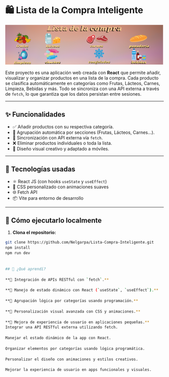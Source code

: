 # 🛍️ Lista de la Compra Inteligente

![Banner del proyecto](./banner.png)

Este proyecto es una aplicación web creada con **React** que permite añadir, visualizar y organizar productos en una lista de la compra. Cada producto se clasifica automáticamente en categorías como Frutas, Lácteos, Carnes, Limpieza, Bebidas y más. Todo se sincroniza con una API externa a través de `fetch`, lo que garantiza que los datos persistan entre sesiones.

---

## ✨ Funcionalidades

- ✅ Añadir productos con su respectiva categoría.
- 🍎 Agrupación automática por secciones (Frutas, Lácteos, Carnes...).
- 🔄 Sincronización con API externa vía `fetch`.
- ❌ Eliminar productos individuales o toda la lista.
- 📱 Diseño visual creativo y adaptado a móviles.

---

## 🧰  Tecnologías usadas 

- ⚛️ React JS (con hooks `useState` y `useEffect`)
- 🎨 CSS personalizado con animaciones suaves
- 🌐 Fetch API
- 📦 Vite para entorno de desarrollo

---

## 🚀  Cómo ejecutarlo localmente

1. **Clona el repositorio:**

```bash
git clone https://github.com/Nelgarpa/Lista-Compra-Inteligente.git
npm install
npm run dev


## 🧠 ¿Qué aprendí?

**🔹 Integración de APIs RESTful con `fetch`.**

**🔹 Manejo de estado dinámico con React (`useState`, `useEffect`).**

**🔹 Agrupación lógica por categorías usando programación.**

**🔹 Personalización visual avanzada con CSS y animaciones.**

**🔹 Mejora de experiencia de usuario en aplicaciones pequeñas.**
Integrar una API RESTful externa utilizando fetch.

Manejar el estado dinámico de la app con React.

Organizar elementos por categorías usando lógica programática.

Personalizar el diseño con animaciones y estilos creativos.

Mejorar la experiencia de usuario en apps funcionales y visuales.

